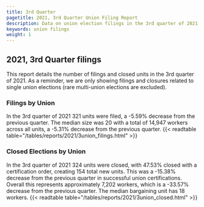 ```yaml
---
title: 3rd Quarter
pagetitle: 2021, 3rd Quarter Union Filing Report
description: Data on union election filings in the 3rd quarter of 2021
keywords: union filings
weight: 1
---
```


## 2021, 3rd Quarter filings

This report details the number of filings and closed units in the 3rd quarter of 2021. As a reminder, we are only showing filings and closures related to single union elections (rare multi-union elections are excluded).

### Filings by Union
In the 3rd quarter of 2021 321 units were filed, a -5.59% decrease from the previous quarter. The median size was 20 with a total of 14,947 workers across all units, a -5.31% decrease from the previous quarter.
{{< readtable table="/tables/reports/2021/3union_filings.html" >}}

### Closed Elections by Union
In the 3rd quarter of 2021 324 units were closed, with 47.53% closed with a certification order, creating 154 total new units. This was a -15.38% decrease from the previous quarter in successful union certifications. Overall this represents approximately 7,202 workers, which is a -33.57% decrease from the previous quarter. The median bargaining unit has 18 workers.
{{< readtable table="/tables/reports/2021/3union_closed.html" >}}
